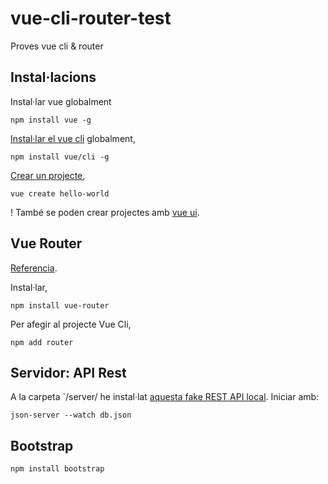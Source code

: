 # vue-cli-router-test
Proves vue cli &amp; router

## Instal·lacions

Instal·lar vue globalment

    npm install vue -g

[Instal·lar el vue cli](https://cli.vuejs.org/guide/installation.html) globalment,

    npm install vue/cli -g

[Crear un projecte](https://cli.vuejs.org/guide/creating-a-project.html#vue-create),

    vue create hello-world

! També se poden crear projectes amb [vue ui](https://cli.vuejs.org/guide/creating-a-project.html#using-the-gui).

## Vue Router

[Referencia](https://router.vuejs.org/).

Instal·lar,

    npm install vue-router

Per afegir al projecte Vue Cli,

    npm add router

## Servidor: API Rest

A la carpeta `/server/ he instal·lat [aquesta fake REST API local](https://github.com/typicode/json-server). Iniciar amb:

    json-server --watch db.json

## Bootstrap

    npm install bootstrap

